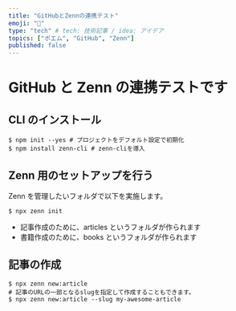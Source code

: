 ```yaml
---
title: "GitHubとZennの連携テスト"
emoji: "🐙"
type: "tech" # tech: 技術記事 / idea: アイデア
topics: ["ポエム", "GitHub", "Zenn"]
published: false
---
```


# GitHub と Zenn の連携テストです

## CLI のインストール

```console
$ npm init --yes # プロジェクトをデフォルト設定で初期化
$ npm install zenn-cli # zenn-cliを導入
```

## Zenn 用のセットアップを行う

Zenn を管理したいフォルダで以下を実施します。

```console
$ npx zenn init
```

- 記事作成のために、articles というフォルダが作られます
- 書籍作成のために、books というフォルダが作られます

## 記事の作成

```console
$ npx zenn new:article
# 記事のURLの一部となるslugを指定して作成することもできます。
$ npx zenn new:article --slug my-awesome-article
```
